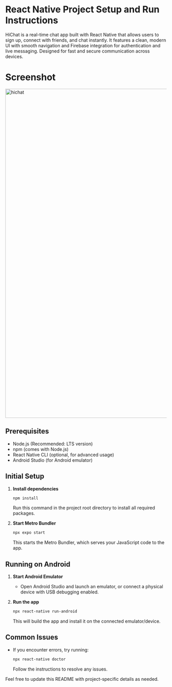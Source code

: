 # React Native Project Setup and Run Instructions
   HiChat is a real-time chat app built with React Native that allows users to sign up, connect with friends,
   and chat instantly. It features a clean, modern UI with smooth navigation and Firebase integration for 
   authentication and live messaging. Designed for fast and secure communication across devices.

# Screenshot

<img width="1536" height="1024" alt="hichat" src="https://github.com/user-attachments/assets/f21a7ed6-0704-4622-893f-ea2345d138a1" />


## Prerequisites
- Node.js (Recommended: LTS version)
- npm (comes with Node.js)
- React Native CLI (optional, for advanced usage)
- Android Studio (for Android emulator)

## Initial Setup
1. **Install dependencies**
   ```sh
   npm install
   ```
   Run this command in the project root directory to install all required packages.

2. **Start Metro Bundler**
   ```sh
   npx expo start
   ```
   This starts the Metro Bundler, which serves your JavaScript code to the app.

## Running on Android
1. **Start Android Emulator**
   - Open Android Studio and launch an emulator, or connect a physical device with USB debugging enabled.

2. **Run the app**
   ```sh
   npx react-native run-android
   ```
   This will build the app and install it on the connected emulator/device.

## Common Issues
- If you encounter errors, try running:
  ```sh
  npx react-native doctor
  ```
  Follow the instructions to resolve any issues.

Feel free to update this README with project-specific details as needed.
